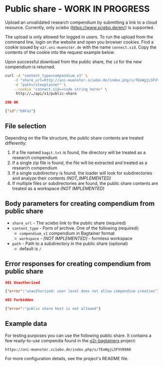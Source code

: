 # Public share - WORK IN PROGRESS

Upload an unvalidated research compendium by submitting a link to a cloud resource. Currently, only sciebo (https://www.sciebo.de/en/) is supported.

The upload is only allowed for logged in users. To run the upload from the command line, login on the website and open you browser cookies. Find a cookie issued by `o2r.uni-muenster.de` with the name `connect.sid`. Copy the contents of the cookie into the request example below.

Upon successful download from the public share, the `id` for the new compendium is returned.

```bash
curl -d "content_type=compendium_v1" \
    -d "share_url=http://uni-muenster.sciebo.de/index.php/s/7EoWgjLSFVV89AO"  \
    -d "path=/sleeptainer" \
    --cookie "connect.sid=<code string here>" \
     http://…/api/v1/public-share
```

```json
200 OK

{"id":"b9Faz"}
```

## File selection

Depending on the file structure, the public share contents are treated differently:

1. If a file named `bagit.txt` is found, the directory will be treated as a research compendium
2. If a single zip file is found, the file will be extracted and treated as a research compendium
3. If a single subdirectory is found, the loader will look for subdirectories and analyze their contents _(NOT_IMPLEMENTED)_
4. If multiple files or subdirectories are found, the public share contents are treated as a workspace _(NOT IMPLEMENTED)_

## Body parameters for creating compendium from public share

- `share_url` - The sciebo link to the public share (required)
- `content_type` - Form of archive. One of the following (required):
  - `compendium_v1` compendium in Bagtainer format
  - `workspace` - _[NOT IMPLEMENTED]_ - formless workspace
- `path` - Path to a subdirectory in the public share (optional)
  - default is `/`


## Error responses for creating compendium from public share

```json
401 Unauthorized

{"error":"unauthorized: user level does not allow compendium creation"}
```

```json
403 Forbidden

{"error":"public share host is not allowed"}
```

## Example data

For testing purposes you can use the following public share. It contains a few ready-to-use compendia found in the [o2r-bagtainers](https://github.com/o2r-project/o2r-bagtainers) project:

`https://uni-muenster.sciebo.de/index.php/s/7EoWgjLSFVV89AO`

For more configuration details, see the project's README file.